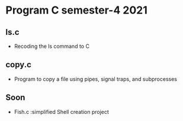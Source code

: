 # **Program C semester-4 2021**


## __ls.c__
- Recoding the ls command to C

## __copy.c__
- Program to copy a file using pipes, signal traps, and subprocesses

## __Soon__
- Fish.c :simplified Shell creation project
